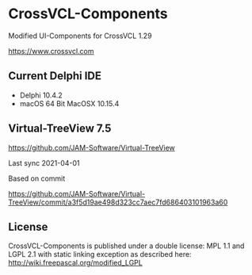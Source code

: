 # CrossVCL-Components

Modified UI-Components for CrossVCL 1.29

https://www.crossvcl.com

## Current Delphi IDE

- Delphi 10.4.2
- macOS 64 Bit MacOSX 10.15.4

## Virtual-TreeView 7.5

https://github.com/JAM-Software/Virtual-TreeView

Last sync 2021-04-01

Based on commit

https://github.com/JAM-Software/Virtual-TreeView/commit/a3f5d19ae498d323cc7aec7fd686403101963a60

## License

CrossVCL-Components is published under a double license: MPL 1.1 and LGPL 2.1 with static linking exception as described here: http://wiki.freepascal.org/modified_LGPL
